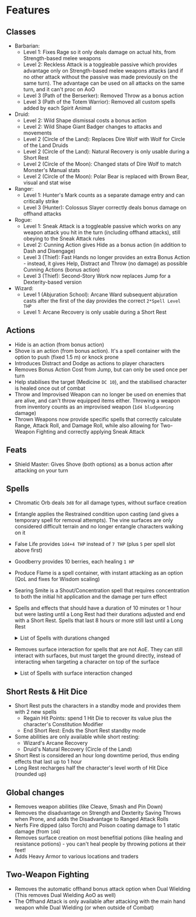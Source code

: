 # Features

## Classes
* Barbarian:
  - Level 1: Fixes Rage so it only deals damage on actual hits, from Strength-based melee weapons
  - Level 2: Reckless Attack is a toggleable passive which provides advantage only on Strength-based melee weapons attacks (and if no other attack without the passive was made previously on the same turn). The advantage can be used on all attacks on the same turn, and it can't proc on AoO
  - Level 3 (Path of the Berserker): Removed Throw as a bonus action
  - Level 3 (Path of the Totem Warrior): Removed all custom spells added by each Spirit Animal
* Druid:
  - Level 2: Wild Shape dismissal costs a bonus action
  - Level 2: Wild Shape Giant Badger changes to attacks and movements
  - Level 2 (Circle of the Land): Replaces Dire Wolf with Wolf for Circle of the Land Druids
  - Level 2 (Circle of the Land): Natural Recovery is only usable during a Short Rest
  - Level 2 (Circle of the Moon): Changed stats of Dire Wolf to match Monster's Manual stats
  - Level 2 (Circle of the Moon): Polar Bear is replaced with Brown Bear, visual and stat wise
* Ranger:
  - Level 1: Hunter's Mark counts as a separate damage entry and can critically strike
  - Level 3 (Hunter): Colossus Slayer correctly deals bonus damage on offhand attacks
* Rogue:
  - Level 1: Sneak Attack is a toggleable passive which works on any weapon attack you hit in the turn (including offhand attacks), still obeying to the Sneak Attack rules
  - Level 2: Cunning Action gives Hide as a bonus action (in addition to Dash and Disengage)
  - Level 3 (Thief): Fast Hands no longer provides an extra Bonus Action - instead, it gives Help, Distract and Throw (no damage) as possible Cunning Actions (bonus action)
  - Level 3 (Thief): Second-Story Work now replaces Jump for a Dexterity-based version
* Wizard:
  - Level 1 (Abjuration School): Arcane Ward subsequent abjuration casts after the first of the day provides the correct `2*Spell Level THP`
  - Level 1: Arcane Recovery is only usable during a Short Rest

## Actions
* Hide is an action (from bonus action)
* Shove is an action (from bonus action). It's a spell container with the option to push (fixed 1.5 m) or knock prone
* Introduces Distract and Dodge as actions to player characters
* Removes Bonus Action Cost from Jump, but can only be used once per turn
* Help stabilises the target (Medicine `DC 10`), and the stabilised character is healed once out of combat
* Throw and Improvised Weapon can no longer be used on enemies that are alive, and can't throw equipped items either. Throwing a weapon from inventory counts as an improvised weapon (`1d4 bludgeoning` damage)
* Thrown Weapons now provide specific spells that correctly calculate Range, Attack Roll, and Damage Roll, while also allowing for Two-Weapon Fighting and correctly applying Sneak Attack

## Feats
* Shield Master: Gives Shove (both options) as a bonus action after attacking on your turn

## Spells
* Chromatic Orb deals `3d8` for all damage types, without surface creation
* Entangle applies the Restrained condition upon casting (and gives a temporary spell for removal attempts). The vine surfaces are only considered difficult terrain and no longer entangle characters walking on it
* False Life provides `1d4+4 THP` instead of `7 THP` (plus `5` per spell slot above first)
* Goodberry provides 10 berries, each healing `1 HP`
* Produce Flame is a spell container, with instant attacking as an option (QoL and fixes for Wisdom scaling)
* Searing Smite is a Shout/Concentration spell that requires concentration to both the initial hit application and the damage per turn effect
* Spells and effects that should have a duration of 10 minutes or 1 hour but were lasting until a Long Rest had their durations adjusted and end with a Short Rest. Spells that last 8 hours or more still last until a Long Rest
  <details>
    <summary>List of Spells with durations changed</summary>
    <p>

      - 10 minutes (100 turns)
        - Darkness
        - Expeditious Retreat
        - Flame Blade
        - Protection from Evil and Good
        - Shield of Faith
        - Silence

      - 1 Hour (600 turns)
        - Armor of Agathys
        - Barkskin
        - Enhance Ability
        - Fog Cloud
        - False Life
        - Invisibility
        - Longstrider
        - Pass without Trace
        - Protection from Poison

      - Infinite, but still ends with Short Rest
        - Disguise Self
        - Hex
        - Hunter's Mark

    </p>
  </details>

* Removes surface interaction for spells that are not AoE. They can still interact with surfaces, but must target the ground directly, instead of interacting when targeting a character on top of the surface
  <details>
    <summary>List of Spells with surface interaction changed</summary>
    <p>

      - Firebolt
      - Produce Flame
      - Ray of Frost
      - Scorching Ray
      - Shocking Grasp

    </p>
  </details>

## Short Rests & Hit Dice
* Short Rest puts the characters in a standby mode and provides them with 2 new spells
  - Regain Hit Points: spend 1 Hit Die to recover its value plus the character's Constitution Modifier
  - End Short Rest: Ends the Short Rest standby mode
* Some abilities are only available while short resting:
  - Wizard's Arcane Recovery
  - Druid's Natural Recovery (Circle of the Land)
* Short Rest is considered an hour long downtime period, thus ending effects that last up to 1 hour
* Long Rest recharges half the character's level worth of Hit Dice (rounded up)

## Global changes
* Removes weapon abilities (like Cleave, Smash and Pin Down)
* Removes the disadvantage on Strength and Dexterity Saving Throws when Prone, and adds the Disadvantage to Ranged Attack Rolls
* Nerfs Fire dipped (also Torch) and Poison coating damage to 1 static damage (from `1d4`)
* Removes surface creation on most benefitial potions (like healing and resistance potions) - you can't heal people by throwing potions at their feet!
* Adds Heavy Armor to various locations and traders

## Two-Weapon Fighting
* Removes the automatic offhand bonus attack option when Dual Wielding (This removes Dual Wielding AoO as well)
* The Offhand Attack is only available after attacking with the main hand weapon while Dual Wielding (or when outside of Combat)
